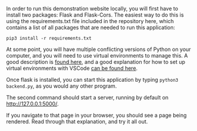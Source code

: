 In order to run this demonstration website locally, you will first have to install two packages: Flask and Flask-Cors. The easiest way to do this is using the requirements.txt file included in the repository here, which contains a list of all packages that are needed to run this application: 

`pip3 install -r requirements.txt`

At some point, you will have multiple conflicting versions of Python on your computer, and you will need to use virtual environments to manage this. A good description is [found here](https://docs.python-guide.org/dev/virtualenvs/), and a good explanation for how to set up virtual environments with VSCode [can be found here](https://stackoverflow.com/questions/54106071/how-to-setup-virtual-environment-for-python-in-vs-code).  

Once flask is installed, you can start this application by typing `python3 backend.py`, as you would any other program.

The second command should start a server, running by default on http://127.0.0.1:5000/. 

If you navigate to that page in your browser, you should see a page being rendered. Read through that explanation, and try it all out. 



